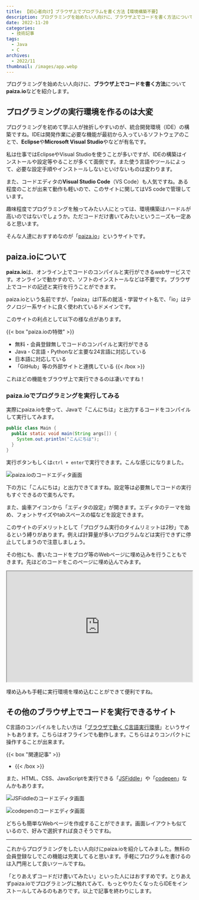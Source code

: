 ```yaml
---
title: 【初心者向け】ブラウザ上でプログラムを書く方法【環境構築不要】
description: プログラミングを始めたい人向けに、ブラウザ上でコードを書く方法についてpaiza.ioなどを紹介します。
date: 2022-11-20
categories: 
  - 技術記事
tags: 
  - Java
  - C
archives: 
  - 2022/11
thumbnail: /images/app.webp
---
```


プログラミングを始めたい人向けに、**ブラウザ上でコードを書く方法**について**paiza.io**などを紹介します。

<!--more-->

## プログラミングの実行環境を作るのは大変

プログラミングを初めて学ぶ人が挫折しやすいのが、統合開発環境（IDE）の構築ですね。IDEは開発作業に必要な機能が最初から入っているソフトウェアのことで、**Eclipse**や**Microsoft Visual Studio**やなどが有名です。

私は仕事ではEclipseやVisual Studioを使うことが多いですが、IDEの構築はインストールや設定等やることが多くて面倒です。また使う言語やツールによって、必要な設定手順やインストールしないといけないものは変わります。

また、コードエディタの**Visual Studio Code**（VS Code）も人気ですね。ある程度のことが出来て動作も軽いので、このサイトに関してはVS codeで管理しています。

趣味程度でプログラミングを触ってみたい人にとっては、環境構築はハードルが高いのではないでしょうか。ただコードだけ書いてみたいというニーズも一定あると思います。

そんな人達におすすめなのが「[paiza.io](https://paiza.io/ja)」というサイトです。

## paiza.ioについて

**paiza.io**は、オンライン上でコードのコンパイルと実行ができるwebサービスです。オンラインで動かすので、ソフトのインストールなどは不要です。ブラウザ上でコードの記述と実行を行うことができます。

paiza.ioという名前ですが、「paiza」はIT系の就活・学習サイト名で、「io」はテクノロジー系サイトに良く使われているドメインです。

このサイトの利点として以下の様な点があります。

{{< box "paiza.ioの特徴" >}}
* 無料・会員登録無しでコードのコンパイルと実行ができる
* Java・C言語・Pythonなど主要な24言語に対応している
* 日本語に対応している
* 「GitHub」等の外部サイトと連携している
{{< /box >}}

これほどの機能をブラウザ上で実行できるのは凄いですね！

### paiza.ioでプログラミングを実行してみる

実際にpaiza.ioを使って、Javaで「こんにちは」と出力するコードをコンパイルして実行してみます。

```java {lineNos="inline", name="Main.java"}
public class Main {
  public static void main(String args[]) {
    System.out.println("こんにちは");
  }
}
```

実行ボタンもしくは`ctrl + enter`で実行できます。こんな感じになりました。

![paiza.ioのコードエディタ画面](/images/java-browser-compile-01.png)

下の方に「こんにちは」と出力できてますね。設定等は必要無しでコードの実行もすぐできるので楽ちんです。

また、歯車アイコンから「エディタの設定」が開きます。エディタのテーマを始め、フォントサイズやtabスペースの幅などを設定できます。

このサイトのデメリットとして「プログラム実行のタイムリミットは2秒」であるという縛りがあります。例えば計算量が多いプログラムなどは実行できずに停止してしまうので注意しましょう。

その他にも、書いたコードをブログ等のWebページに埋め込みを行うこともできます。先ほどのコードをこのページに埋め込んでみます。

<iframe src="https://paiza.io/projects/e/wZD4Q2IAc4Yneb_N59qHTg?theme=twilight" width="100%" height="300" scrolling="no" seamless="seamless"></iframe>

埋め込みも手軽に実行環境を埋め込むことができて便利ですね。

## その他のブラウザ上でコードを実行できるサイト

C言語のコンパイルをしたい方は「[ブラウザで動く C言語実行環境](https://9cguide.appspot.com/web_picoc_em.html)」というサイトもあります。こちらはオフラインでも動作します。こちらはよりコンパクトに操作することが出来ます。

{{< box "関連記事" >}}
* [](c-language-compiler)
{{< /box >}}

また、HTML、CSS、JavaScriptを実行できる「[JSFiddle](https://jsfiddle.net/)」や「[codepen](https://codepen.io/)」なんかもあります。

![JSFiddleのコードエディタ画面](/images/java-browser-compile-02.png)

![codepenのコードエディタ画面](/images/java-browser-compile-03.png)

どちらも簡単なWebページを作成することができます。画面レイアウトも似ているので、好みで選択すれば良さそうですね。

* * *

これからプログラミングをしたい人向けにpaiza.ioを紹介してみました。無料の会員登録なしでこの機能は充実してると思います。手軽にプログラムを書けるのは入門用として良いツールですね。

「とりあえずコードだけ書いてみたい」といった人にはおすすめです。とりあえずpaiza.ioでプログラミングに触れてみて、もっとやりたくなったらIDEをインストールしてみるのもありです。以上で記事を終わりにします。